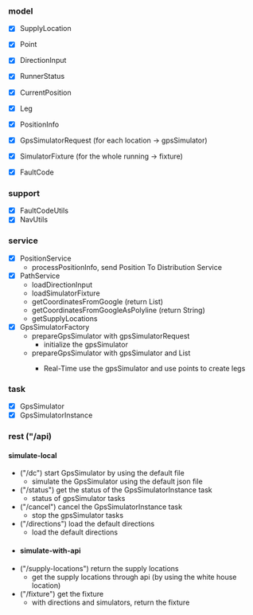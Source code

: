 ### model
-[x] SupplyLocation

-[x] Point
-[x] DirectionInput
-[x] RunnerStatus
-[x] CurrentPosition
-[x] Leg
-[x] PositionInfo

-[x] GpsSimulatorRequest (for each location -> gpsSimulator)
-[x] SimulatorFixture (for the whole running -> fixture)

-[x] FaultCode

### support
- [x] FaultCodeUtils
- [x] NavUtils

### service
- [x] PositionService
  - processPositionInfo, send Position To Distribution Service
- [x] PathService
  - loadDirectionInput
  - loadSimulatorFixture
  - getCoordinatesFromGoogle (return List<Point>)
  - getCoordinatesFromGoogleAsPolyline (return String)
  - getSupplyLocations
- [x] GpsSimulatorFactory
  - prepareGpsSimulator with gpsSimulatorRequest
    - initialize the gpsSimulator
  - prepareGpsSimulator with gpsSimulator and List<Point>
    - Real-Time use the gpsSimulator and use points to create legs

### task
- [x] GpsSimulator
- [x] GpsSimulatorInstance

### rest ("/api)
#### simulate-local
- ("/dc") start GpsSimulator by using the default file
  - simulate the GpsSimulator using the default json file
- ("/status") get the status of the GpsSimulatorInstance task
  -  status of gpsSimulator tasks
- ("/cancel") cancel the GpsSimulatorInstance task
  - stop the gpsSimulator tasks
- ("/directions") load the default directions 
  - load the default directions
- #### simulate-with-api
- ("/supply-locations") return the supply locations
  - get the supply locations through api (by using the white house location)
- ("/fixture") get the fixture
  - with directions and simulators, return the fixture
